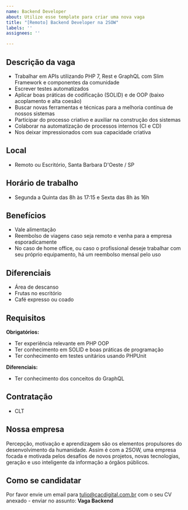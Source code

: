 ```yaml
---
name: Backend Developer
about: Utilize esse template para criar uma nova vaga
title: "[Remoto] Backend Developer na 2SOW"
labels: ''
assignees: ''

---
```


## Descrição da vaga

 - Trabalhar em APIs utilizando PHP 7, Rest e GraphQL com Slim Framework e componentes da comunidade
 - Escrever testes automatizados
 - Aplicar boas práticas de codificação (SOLID) e de OOP (baixo acoplamento e alta coesão)
 - Buscar novas ferramentas e técnicas para a melhoria contínua de nossos sistemas
 - Participar do processo criativo e auxiliar na construção dos sistemas
 - Colaborar na automatização de processos internos (CI e CD)
 - Nos deixar impressionados com sua capacidade criativa
 
## Local

 - Remoto ou Escritório, Santa Barbara D'Oeste / SP
 
## Horário de trabalho

 - Segunda a Quinta das 8h às 17:15 e Sexta das 8h às 16h
 
## Benefícios

 - Vale alimentação
 - Reembolso de viagens caso seja remoto e venha para a empresa esporadicamente
 - No caso de home office, ou caso o profissional deseje trabalhar com seu próprio equipamento, há um reembolso mensal pelo uso

## Diferenciais

 - Área de descanso
 - Frutas no escritório
 - Café expresso ou coado

## Requisitos

**Obrigatórios:**

 - Ter experiência relevante em PHP OOP
 - Ter conhecimento em SOLID e boas práticas de programação
 - Ter conhecimento em testes unitários usando PHPUnit
 
**Diferenciais:**

 - Ter conhecimento dos conceitos do GraphQL

## Contratação

 - CLT

## Nossa empresa

Percepção, motivação e aprendizagem são os elementos propulsores do desenvolvimento da humanidade. Assim é com a 2SOW, uma empresa focada e motivada pelos desafios de novos projetos, novas tecnologias, geração e uso inteligente da informação a órgãos públicos.

## Como se candidatar

Por favor envie um email para tulio@cacdigital.com.br com o seu CV anexado - enviar no assunto: **Vaga Backend**

